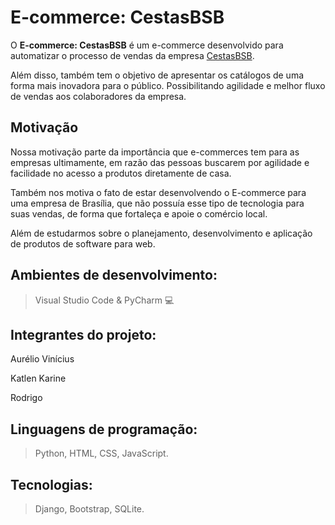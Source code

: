 # E-commerce: CestasBSB

O **E-commerce: CestasBSB** é um e-commerce desenvolvido para automatizar o processo de vendas da empresa [CestasBSB](https://www.instagram.com/cestas.bsb/). 

Além disso, também tem o objetivo de apresentar os catálogos de uma forma mais inovadora para o público. Possibilitando agilidade e melhor fluxo de vendas aos colaboradores da empresa.

## Motivação

Nossa motivação parte da importância que e-commerces tem para as empresas ultimamente, em razão das pessoas buscarem por agilidade e facilidade no acesso a produtos diretamente de casa. 

Também nos motiva o fato de estar desenvolvendo o E-commerce para uma empresa de Brasília, que não possuía esse tipo de tecnologia para suas vendas, de forma que fortaleça e apoie o comércio local. 

Além de estudarmos sobre o planejamento, desenvolvimento e aplicação de produtos de software para web.

## Ambientes de desenvolvimento:
> Visual Studio Code & PyCharm :computer:

## Integrantes do projeto: 
Aurélio Vinícius 

Katlen Karine 

Rodrigo 

## Linguagens de programação: 

> Python, HTML, CSS, JavaScript.

## Tecnologias: 

> Django, Bootstrap, SQLite.
